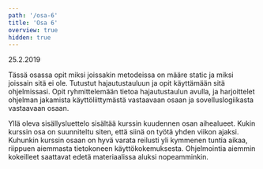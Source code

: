 ```yaml
---
path: '/osa-6'
title: 'Osa 6'
overview: true
hidden: true
---
```


<deadline>25.2.2019</deadline>


Tässä osassa opit miksi joissakin metodeissa on määre static ja miksi joissain sitä ei ole. Tutustut hajautustauluun ja opit käyttämään sitä ohjelmissasi. Opit ryhmittelemään tietoa hajautustaulun avulla, ja harjoittelet ohjelman jakamista käyttöliittymästä vastaavaan osaan ja sovelluslogiikasta vastaavaan osaan.

<please-login></please-login>

<pages-in-this-section></pages-in-this-section>

Yllä oleva sisällysluettelo sisältää kurssin kuudennen osan aihealueet. Kukin kurssin osa on suunniteltu siten, että siinä on työtä yhden viikon ajaksi. Kuhunkin kurssin osaan on hyvä varata reilusti yli kymmenen tuntia aikaa, riippuen aiemmasta tietokoneen käyttökokemuksesta. Ohjelmointia aiemmin kokeilleet saattavat edetä materiaalissa aluksi nopeamminkin.


<exercises-in-this-section></exercises-in-this-section>
